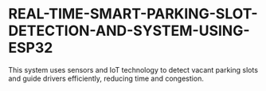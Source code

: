 # REAL-TIME-SMART-PARKING-SLOT-DETECTION-AND-SYSTEM-USING-ESP32
This system uses sensors and IoT technology to detect vacant parking slots and guide drivers efficiently, reducing time and congestion. 
